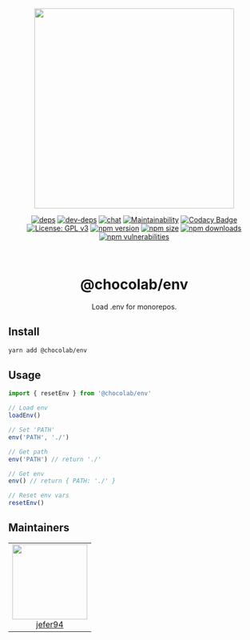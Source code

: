 <div align="center">
  <br>
  <br>

  <a href="https://github.com/jefer94/algorithm">
    <img width="400"
      src="https://img.shields.io/badge/choco-env-green.svg?style=for-the-badge&colorA=21252b&colorB=568af2">
  </a>

  [![deps](https://img.shields.io/david/jefer94/choco?path=packages%2Fenv)](https://david-dm.org/jefer94/choco?path=packages/env)
  [![dev-deps](https://img.shields.io/david/dev/jefer94/choco?path=packages%2Fenv)](https://david-dm.org/jefer94/choco?path=packages/env)
  [![chat](https://badges.gitter.im/jefer94/choco.svg)](https://gitter.im/jefer94/choco)
  [![Maintainability](https://api.codeclimate.com/v1/badges/5a4fd7ce7e0345f692fb/maintainability)](https://codeclimate.com/github/jefer94/choco/maintainability)
  [![Codacy Badge](https://app.codacy.com/project/badge/Grade/ee185db880024f3b81a5699acde77b06)](https://www.codacy.com/manual/jefer94/choco?utm_source=github.com&amp;utm_medium=referral&amp;utm_content=jefer94/choco&amp;utm_campaign=Badge_Grade)
  [![License: GPL v3](https://img.shields.io/badge/License-GPLv3-blue.svg?style=flat)](https://www.gnu.org/licenses/gpl-3.0)
  [![npm version](https://img.shields.io/npm/v/%40chocolab%2Fenv.svg?style=flat)](https://www.npmjs.com/package/@chocolab/env)
  [![npm size](https://img.shields.io/bundlephobia/min/%40chocolab%2Fenv)](https://www.npmjs.com/package/@chocolab/env)
  [![npm downloads](https://img.shields.io/npm/dt/@chocolab/env)](https://www.npmjs.com/package/@chocolab/env)
  [![npm vulnerabilities](https://img.shields.io/snyk/vulnerabilities/npm/@chocolab/env)](https://www.npmjs.com/package/@chocolab/env)

  <br>
  <h1>@chocolab/env</h1>
  <p>Load .env for monorepos.</p>
</div>

## Install

```bash
yarn add @chocolab/env
```

## Usage

```javascript
import { resetEnv } from '@chocolab/env'

// Load env
loadEnv()

// Set 'PATH'
env('PATH', './')

// Get path
env('PATH') // return './'

// Get env
env() // return { PATH: './' }

// Reset env vars
resetEnv()
```

## Maintainers

<table>
  <tbody>
    <tr>
      <td align="center" valign="top">
        <img width="150" height="150" src="https://github.com/jefer94.png?s=150">
        <br>
        <a href="https://github.com/jefer94">jefer94</a>
      </td>
     </tr>
  </tbody>
</table>
